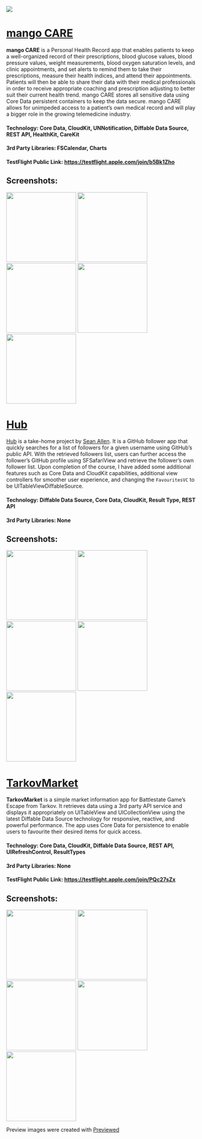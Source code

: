 <a href="https://twitter.com/chriisong" target="_blank"><img src="https://img.shields.io/badge/twitter-@chriisong-blue.svg?style=for-the-badge&logo=twitter&logoColor=white"></a>

# [mango CARE](https://github.com/chriisong/MangoCareDemo)
**mango CARE** is a Personal Health Record app that enables patients to keep a well-organized record of their prescriptions, blood glucose values, blood pressure values, weight measurements, blood oxygen saturation levels, and clinic appointments, and set alerts to remind them to take their prescriptions, measure their health indices, and attend their appointments. Patients will then be able to share their data with their medical professionals in order to receive appropriate coaching and prescription adjusting to better suit their current health trend. mango CARE stores all sensitive data using Core Data persistent containers to keep the data secure. mango CARE allows for unimpeded access to a patient’s own medical record and will play a bigger role in the growing telemedicine industry.

#### Technology: Core Data, CloudKit, UNNotification, Diffable Data Source, REST API, HealthKit, CareKit
#### 3rd Party Libraries: FSCalendar, Charts
#### TestFlight Public Link: https://testflight.apple.com/join/b5Bk1Zho

## Screenshots:
<p float="left">
    <img src="Screenshots/MangoCare/image1.png" width="185" />
    <img src="Screenshots/MangoCare/image2.png" width="185" />
    <img src="Screenshots/MangoCare/image3.png" width="185" />
    <img src="Screenshots/MangoCare/image4.png" width="185" />
    <img src="Screenshots/MangoCare/image5.png" width="185" />
</p>


# [Hub](https://github.com/chriisong/GitHubFollowers)

[Hub](https://github.com/chriisong/GitHubFollowers) is a take-home project by [Sean Allen](https://github.com/sallen0400). It is a GitHub follower app that quickly searches for a list of followers for a given username using GitHub’s public API. With the retrieved followers list, users can further access the follower’s GitHub profile using SFSafariView and retrieve the follower’s own follower list. Upon completion of the course, I have added some additional features such as Core Data and CloudKit capabilities, additional view controllers for smoother user experience, and changing the `FavouritesVC` to be UITableViewDiffableSource. 

#### Technology: Diffable Data Source, Core Data, CloudKit, Result Type, REST API
#### 3rd Party Libraries: None

## Screenshots:
<p float="left">
    <img src="Screenshots/Hub/image1.png" width="185" />
    <img src="Screenshots/Hub/image2.png" width="185" />
    <img src="Screenshots/Hub/image3.png" width="185" />
    <img src="Screenshots/Hub/image4.png" width="185" />
    <img src="Screenshots/Hub/image5.png" width="185" />
</p>


# [TarkovMarket](https://github.com/chriisong/TarkovMarketDemo)
**TarkovMarket** is a simple market information app for Battlestate Game’s Escape from Tarkov. It retrieves data using a 3rd party API service and displays it appropriately on UITableView and UICollectionView using the latest Diffable Data Source technology for responsive, reactive, and powerful performance. The app uses Core Data for persistence to enable users to favourite their desired items for quick access.

#### Technology: Core Data, CloudKit, Diffable Data Source, REST API, UIRefreshControl, ResultTypes
#### 3rd Party Libraries: None
#### TestFlight Public Link: https://testflight.apple.com/join/PQc27sZx

## Screenshots:
<p float="left">
    <img src="Screenshots/TarkovMarket/image1.png" width="185" />
    <img src="Screenshots/TarkovMarket/image2.png" width="185" />
    <img src="Screenshots/TarkovMarket/image3.png" width="185" />
    <img src="Screenshots/TarkovMarket/image4.png" width="185" />
    <img src="Screenshots/TarkovMarket/image5.png" width="185" />
</p>



Preview images were created with <a href="https://previewed.app/">Previewed</a>
